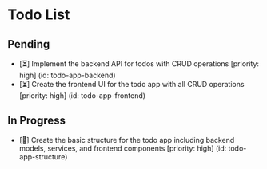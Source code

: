 # Todo List

## Pending

- [⏳] Implement the backend API for todos with CRUD operations [priority: high] (id: todo-app-backend)
- [⏳] Create the frontend UI for the todo app with all CRUD operations [priority: high] (id: todo-app-frontend)

## In Progress

- [🔄] Create the basic structure for the todo app including backend models, services, and frontend components [priority: high] (id: todo-app-structure)

